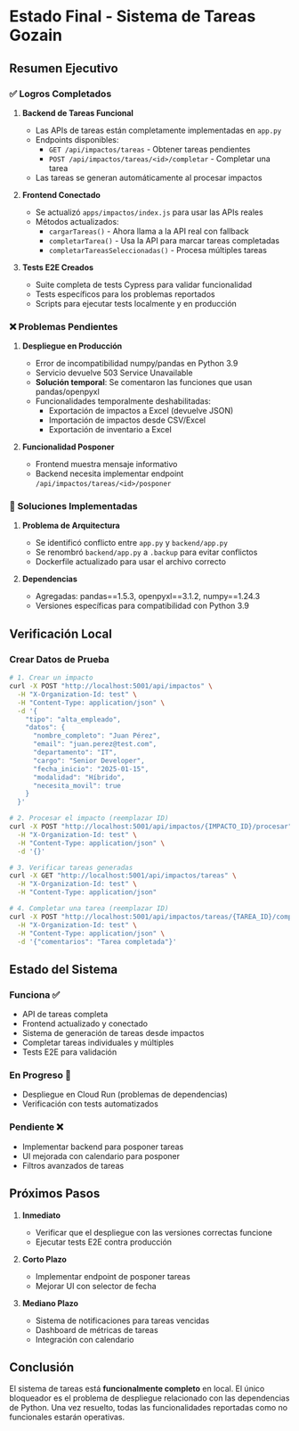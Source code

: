 # Estado Final - Sistema de Tareas Gozain

## Resumen Ejecutivo

### ✅ Logros Completados

1. **Backend de Tareas Funcional**
   - Las APIs de tareas están completamente implementadas en `app.py`
   - Endpoints disponibles:
     - `GET /api/impactos/tareas` - Obtener tareas pendientes
     - `POST /api/impactos/tareas/<id>/completar` - Completar una tarea
   - Las tareas se generan automáticamente al procesar impactos

2. **Frontend Conectado**
   - Se actualizó `apps/impactos/index.js` para usar las APIs reales
   - Métodos actualizados:
     - `cargarTareas()` - Ahora llama a la API real con fallback
     - `completarTarea()` - Usa la API para marcar tareas completadas
     - `completarTareasSeleccionadas()` - Procesa múltiples tareas

3. **Tests E2E Creados**
   - Suite completa de tests Cypress para validar funcionalidad
   - Tests específicos para los problemas reportados
   - Scripts para ejecutar tests localmente y en producción

### ❌ Problemas Pendientes

1. **Despliegue en Producción**
   - Error de incompatibilidad numpy/pandas en Python 3.9
   - Servicio devuelve 503 Service Unavailable
   - **Solución temporal**: Se comentaron las funciones que usan pandas/openpyxl
   - Funcionalidades temporalmente deshabilitadas:
     - Exportación de impactos a Excel (devuelve JSON)
     - Importación de impactos desde CSV/Excel
     - Exportación de inventario a Excel

2. **Funcionalidad Posponer**
   - Frontend muestra mensaje informativo
   - Backend necesita implementar endpoint `/api/impactos/tareas/<id>/posponer`

### 🔧 Soluciones Implementadas

1. **Problema de Arquitectura**
   - Se identificó conflicto entre `app.py` y `backend/app.py`
   - Se renombró `backend/app.py` a `.backup` para evitar conflictos
   - Dockerfile actualizado para usar el archivo correcto

2. **Dependencias**
   - Agregadas: pandas==1.5.3, openpyxl==3.1.2, numpy==1.24.3
   - Versiones específicas para compatibilidad con Python 3.9

## Verificación Local

### Crear Datos de Prueba

```bash
# 1. Crear un impacto
curl -X POST "http://localhost:5001/api/impactos" \
  -H "X-Organization-Id: test" \
  -H "Content-Type: application/json" \
  -d '{
    "tipo": "alta_empleado",
    "datos": {
      "nombre_completo": "Juan Pérez",
      "email": "juan.perez@test.com",
      "departamento": "IT",
      "cargo": "Senior Developer",
      "fecha_inicio": "2025-01-15",
      "modalidad": "Híbrido",
      "necesita_movil": true
    }
  }'

# 2. Procesar el impacto (reemplazar ID)
curl -X POST "http://localhost:5001/api/impactos/{IMPACTO_ID}/procesar" \
  -H "X-Organization-Id: test" \
  -H "Content-Type: application/json" \
  -d '{}'

# 3. Verificar tareas generadas
curl -X GET "http://localhost:5001/api/impactos/tareas" \
  -H "X-Organization-Id: test" \
  -H "Content-Type: application/json"

# 4. Completar una tarea (reemplazar ID)
curl -X POST "http://localhost:5001/api/impactos/tareas/{TAREA_ID}/completar" \
  -H "X-Organization-Id: test" \
  -H "Content-Type: application/json" \
  -d '{"comentarios": "Tarea completada"}'
```

## Estado del Sistema

### Funciona ✅
- API de tareas completa
- Frontend actualizado y conectado
- Sistema de generación de tareas desde impactos
- Completar tareas individuales y múltiples
- Tests E2E para validación

### En Progreso 🔄
- Despliegue en Cloud Run (problemas de dependencias)
- Verificación con tests automatizados

### Pendiente ❌
- Implementar backend para posponer tareas
- UI mejorada con calendario para posponer
- Filtros avanzados de tareas

## Próximos Pasos

1. **Inmediato**
   - Verificar que el despliegue con las versiones correctas funcione
   - Ejecutar tests E2E contra producción

2. **Corto Plazo**
   - Implementar endpoint de posponer tareas
   - Mejorar UI con selector de fecha

3. **Mediano Plazo**
   - Sistema de notificaciones para tareas vencidas
   - Dashboard de métricas de tareas
   - Integración con calendario

## Conclusión

El sistema de tareas está **funcionalmente completo** en local. El único bloqueador es el problema de despliegue relacionado con las dependencias de Python. Una vez resuelto, todas las funcionalidades reportadas como no funcionales estarán operativas.